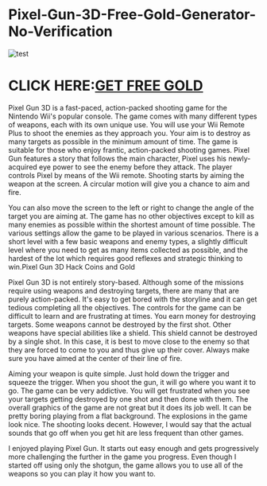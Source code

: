 # Pixel-Gun-3D-Free-Gold-Generator-No-Verification

![test](https://encrypted-tbn0.gstatic.com/images?q=tbn:ANd9GcQTdK3dqgob4TRrxtLPEGfZEHWmF8NHDJrWdg&usqp=CAU)

# CLICK HERE:[GET FREE GOLD](https://ragamer.com/pixelgun/)

Pixel Gun 3D is a fast-paced, action-packed shooting game for the Nintendo Wii's popular console. The game comes with many different types of weapons, each with its own unique use. You will use your Wii Remote Plus to shoot the enemies as they approach you. Your aim is to destroy as many targets as possible in the minimum amount of time. The game is suitable for those who enjoy frantic, action-packed shooting games. Pixel Gun features a story that follows the main character, Pixel uses his newly-acquired eye power to see the enemy before they attack. The player controls Pixel by means of the Wii remote. Shooting starts by aiming the weapon at the screen. A circular motion will give you a chance to aim and fire.

You can also move the screen to the left or right to change the angle of the target you are aiming at. The game has no other objectives except to kill as many enemies as possible within the shortest amount of time possible. The various settings allow the game to be played in various scenarios. There is a short level with a few basic weapons and enemy types, a slightly difficult level where you need to get as many items collected as possible, and the hardest of the lot which requires good reflexes and strategic thinking to win.Pixel Gun 3D Hack Coins and Gold 

Pixel Gun 3D is not entirely story-based. Although some of the missions require using weapons and destroying targets, there are many that are purely action-packed. It's easy to get bored with the storyline and it can get tedious completing all the objectives. The controls for the game can be difficult to learn and are frustrating at times. You earn money for destroying targets. Some weapons cannot be destroyed by the first shot. Other weapons have special abilities like a shield. This shield cannot be destroyed by a single shot. In this case, it is best to move close to the enemy so that they are forced to come to you and thus give up their cover. Always make sure you have aimed at the center of their line of fire.

Aiming your weapon is quite simple. Just hold down the trigger and squeeze the trigger. When you shoot the gun, it will go where you want it to go. The game can be very addictive. You will get frustrated when you see your targets getting destroyed by one shot and then done with them. The overall graphics of the game are not great but it does its job well. It can be pretty boring playing from a flat background. The explosions in the game look nice. The shooting looks decent. However, I would say that the actual sounds that go off when you get hit are less frequent than other games.

I enjoyed playing Pixel Gun. It starts out easy enough and gets progressively more challenging the further in the game you progress. Even though I started off using only the shotgun, the game allows you to use all of the weapons so you can play it how you want to.
